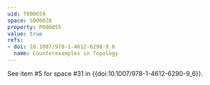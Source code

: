 ```yaml
---
uid: T000659
space: S000028
property: P000055
value: true
refs:
- doi: 10.1007/978-1-4612-6290-9_6
  name: Counterexamples in Topology
---
```


See item #5 for space #31 in {{doi:10.1007/978-1-4612-6290-9_6}}.
